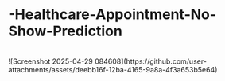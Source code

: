 # -Healthcare-Appointment-No-Show-Prediction
<br>
![Screenshot 2025-04-29 084608](https://github.com/user-attachments/assets/deebb16f-12ba-4165-9a8a-4f3a653b5e64) <br>
 

